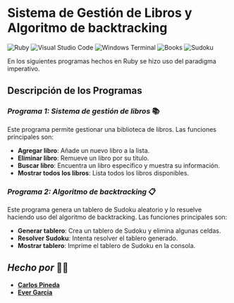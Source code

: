# Sistema de Gestión de Libros y Algoritmo de backtracking

![Ruby](https://img.shields.io/badge/Ruby-CC342D?style=flat-square&logo=ruby&logoColor=white)
![Visual Studio Code](https://img.shields.io/badge/Visual%20Studio%20Code-007ACC?style=flat-square&logo=visual-studio-code&logoColor=white)
![Windows Terminal](https://img.shields.io/badge/Windows%20Terminal-4D4D4D?style=flat-square&logo=windows-terminal&logoColor=white)
![Books](https://img.shields.io/badge/Books-FFB300?style=flat-square&logo=book&logoColor=white)
![Sudoku](https://img.shields.io/badge/Sudoku-FF4500?style=flat-square&logo=sudoku&logoColor=white)

En los siguientes programas hechos en Ruby se hizo uso del paradigma imperativo.

## Descripción de los Programas

### *Programa 1: Sistema de gestión de libros* 📚

Este programa permite gestionar una biblioteca de libros. Las funciones principales son:

- **Agregar libro**: Añade un nuevo libro a la lista.
- **Eliminar libro**: Remueve un libro por su título.
- **Buscar libro**: Encuentra un libro específico y muestra su información.
- **Mostrar todos los libros**: Lista todos los libros disponibles.

### *Programa 2: Algoritmo de backtracking* 📋

Este programa genera un tablero de Sudoku aleatorio y lo resuelve haciendo uso del algoritmo de backtracking. Las funciones principales son:

- **Generar tablero**: Crea un tablero de Sudoku y elimina algunas celdas.
- **Resolver Sudoku**: Intenta resolver el tablero generado.
- **Mostrar tablero**: Imprime el tablero de Sudoku en la consola.

## *Hecho por* 🧑‍💻

- **[Carlos Pineda](https://github.com/Pineda04)**
- **[Ever Garcia](https://github.com/everjosue56)**